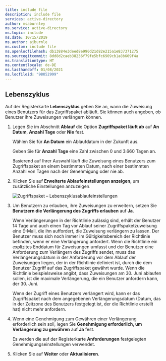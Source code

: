 ```yaml
---
title: include file
description: include file
services: active-directory
author: msaburnley
ms.service: active-directory
ms.topic: include
ms.date: 10/15/2019
ms.author: ajburnle
ms.custom: include file
ms.openlocfilehash: db13884e3deed8e990d21d82e215a1e837371275
ms.sourcegitcommit: 8dd8d2caeb38236f79fe5bfc6909cb1a8b609f4a
ms.translationtype: HT
ms.contentlocale: de-DE
ms.lasthandoff: 01/08/2021
ms.locfileid: "98052999"
---
```

## <a name="lifecycle"></a>Lebenszyklus

Auf der Registerkarte **Lebenszyklus** geben Sie an, wann die Zuweisung eines Benutzers für das Zugriffspaket abläuft. Sie können auch angeben, ob Benutzer ihre Zuweisungen verlängern können.

1. Legen Sie im Abschnitt **Ablauf** die Option **Zugriffspaket läuft ab** auf **An Datum**, **Anzahl Tage** oder **Nie** fest.

    Wählen Sie für **An Datum** ein Ablaufdatum in der Zukunft aus.

    Geben Sie für **Anzahl Tage** eine Zahl zwischen 0 und 3.660 Tagen an.

    Basierend auf Ihrer Auswahl läuft die Zuweisung eines Benutzers zum Zugriffspaket an einem bestimmten Datum, nach einer bestimmten Anzahl von Tagen nach der Genehmigung oder nie ab.

1. Klicken Sie auf **Erweiterte Ablaufeinstellungen anzeigen**, um zusätzliche Einstellungen anzuzeigen.

    ![Zugriffspaket – Lebenszyklusablaufeinstellungen](./media/active-directory-entitlement-management-lifecycle-policy/expiration.png)

1. Um Benutzern zu erlauben, ihre Zuweisungen zu erweitern, setzen Sie **Benutzern die Verlängerung des Zugriffs erlauben** auf **Ja**.

    Wenn Verlängerungen in der Richtlinie zulässig sind, erhält der Benutzer 14 Tage und auch einen Tag vor Ablauf seiner Zugriffspaketzuweisung eine E-Mail, die ihn auffordert, die Zuweisung verlängern zu lassen. Der Benutzer muss sich noch immer im Gültigkeitsbereich der Richtlinie befinden, wenn er eine Verlängerung anfordert. Wenn die Richtlinie ein explizites Enddatum für Zuweisungen umfasst und der Benutzer eine Anforderung zum Verlängern des Zugriffs sendet, muss das Verlängerungsdatum in der Anforderung vor dem Ablauf der Zuweisungen liegen, der in der Richtlinie definiert ist, durch die dem Benutzer Zugriff auf das Zugriffspaket gewährt wurde. Wenn die Richtlinie beispielsweise angibt, dass Zuweisungen am 30. Juni ablaufen sollen, ist die maximale Verlängerung, die ein Benutzer anfordern kann, der 30. Juni.

    Wenn der Zugriff eines Benutzers verlängert wird, kann er das Zugriffspaket nach dem angegebenen Verlängerungsdatum (Datum, das in der Zeitzone des Benutzers festgelegt ist, der die Richtlinie erstellt hat) nicht mehr anfordern.

1. Wenn eine Genehmigung zum Gewähren einer Verlängerung erforderlich sein soll, legen Sie **Genehmigung erforderlich, um Verlängerung zu gewähren** auf **Ja** fest.

    Es werden die auf der Registerkarte **Anforderungen** festgelegten Genehmigungseinstellungen verwendet.

1. Klicken Sie auf **Weiter** oder **Aktualisieren**.

